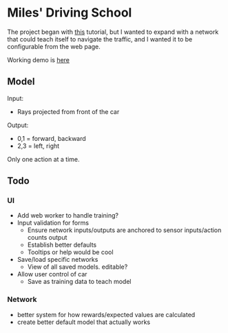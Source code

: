 # Miles' Driving School

The project began with [this](https://www.youtube.com/watch?v=Rs_rAxEsAvI) tutorial, but I wanted to expand with a network that could teach itself to navigate the traffic, and I wanted it to be configurable from the web page.

Working demo is [here](https://jedwards1230.github.io/cars/)

## Model

Input: 
  * Rays projected from front of the car

Output:
  * 0,1 = forward, backward
  * 2,3 = left, right

Only one action at a time.

## Todo
### UI
* Add web worker to handle training?
* Input validation for forms
  * Ensure network inputs/outputs are anchored to sensor inputs/action counts output
  * Establish better defaults
  * Tooltips or help would be cool
* Save/load specific networks
  * View of all saved models. editable?
* Allow user control of car
  * Save as training data to teach model

### Network
* better system for how rewards/expected values are calculated
* create better default model that actually works
